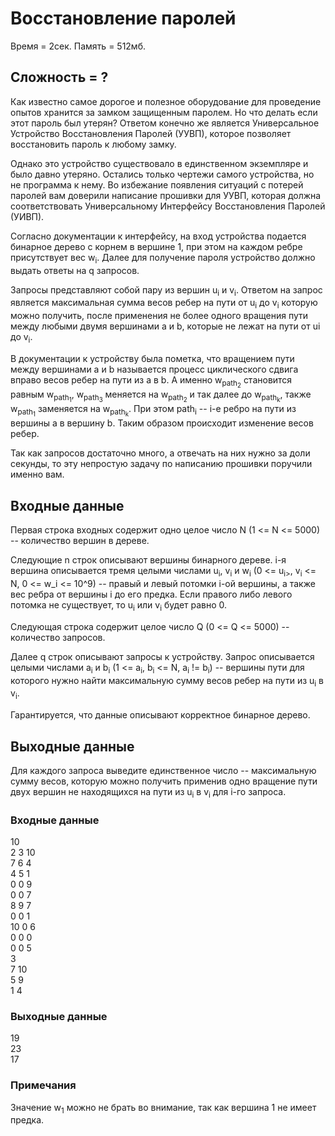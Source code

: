 # Восстановление паролей 

Время = 2сек. Память = 512мб.

## Сложность = ?

Как известно самое дорогое и полезное оборудование для проведение опытов хранится за замком защищенным паролем. Но что делать если этот пароль был утерян? Ответом конечно же является Универсальное Устройство Восстановления Паролей (УУВП), которое позволяет восстановить пароль к любому замку.

Однако это устройство существовало в единственном экземпляре и было давно утеряно. Остались только чертежи самого устройства, но не программа к нему. Во избежание появления ситуаций с потерей паролей вам доверили написание прошивки для УУВП, которая должна соответствовать Универсальному Интерфейсу Восстановления Паролей (УИВП).

Согласно документации к интерфейсу, на вход устройства подается бинарное дерево с корнем в вершине 1, при этом на каждом ребре присутствует вес w<sub>i</sub>. Далее для получение пароля устройство должно выдать ответы на q запросов.

Запросы представляют собой пару из вершин u<sub>i</sub> и v<sub>i</sub>. Ответом на запрос является максимальная сумма весов ребер на пути от u<sub>i</sub> до v<sub>i</sub> которую можно получить, после применения не более одного вращения пути между любыми двумя вершинами a и b, которые не лежат на пути от u<ub>i</sub> до v<sub>i</sub>.

В документации к устройству была пометка, что вращением пути между вершинами a и b называется процесс циклического сдвига вправо весов ребер на пути из a в b. А именно w<sub>path<sub>2</sub></sub> cтановится равным w<sub>path<sub>1</sub></sub>, w<sub>path<sub>3</sub></sub> меняется на w<sub>path<sub>2</sub></sub> и так далее до w<sub>path<sub>k</sub></sub>, также w<sub>path<sub>1</sub></sub> заменяется на w<sub>path<sub>k</sub></sub>. При этом path<sub>i</sub> -- i-е ребро на пути из вершины a в вершину b. Таким образом происходит изменение весов ребер.

Так как запросов достаточно много, а отвечать на них нужно за доли секунды, то эту непростую задачу по написанию прошивки поручили именно вам.

    
## Входные данные

Первая строка входных содержит одно целое число N (1 <= N <= 5000) -- количество вершин в дереве.

Следующие n строк описывают вершины бинарного дереве. i-я вершина описывается тремя целыми числами u<sub>i</sub>, v<sub>i</sub> и w<sub>i</sub> (0 <= u<sub>i></sub>, v<sub>i</sub> <= N, 0 <= w_i <= 10^9) -- правый и левый потомки i-ой вершины, а также вес ребра от вершины i до его предка. Если правого либо левого потомка не существует, то u<sub>i</sub> или v<sub>i</sub> будет равно 0.

Следующая строка содержит целое число Q (0 <= Q <= 5000) -- количество запросов.

Далее q строк описывают запросы к устройству. Запрос описывается целыми числами a<sub>i</sub> и b<sub>i</sub> (1 <= a<sub>i</sub>, b<sub>i</sub> <= N, a<sub>i</sub> != b<sub>i</sub>) -- вершины пути для которого нужно найти максимальную сумму весов ребер на пути из u<sub>i</sub> в v<sub>i</sub>.

Гарантируется, что данные описывают корректное бинарное дерево.

## Выходные данные

Для каждого запроса выведите единственное число -- максимальную сумму весов, которую можно получить применив одно вращение пути двух вершин не находящихся на пути из u<sub>i</sub> в v<sub>i</sub> для i-го запроса.

### Входные данные

10<br>
2 3 10<br>
7 6 4<br>
4 5 1<br>
0 0 9<br>
0 0 7<br>
8 9 7<br>
0 0 1<br>
10 0 6<br>
0 0 0<br>
0 0 5<br>
3<br>
7 10<br>
5 9<br>
1 4<br>


### Выходные данные

19<br>
23<br>
17<br>

### Примечания

Значение w<sub>1</sub> можно не брать во внимание, так как вершина 1 не имеет предка.
